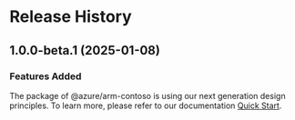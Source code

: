 # Release History
    
## 1.0.0-beta.1 (2025-01-08)

### Features Added

The package of @azure/arm-contoso is using our next generation design principles. To learn more, please refer to our documentation [Quick Start](https://aka.ms/azsdk/js/mgmt/quickstart).
